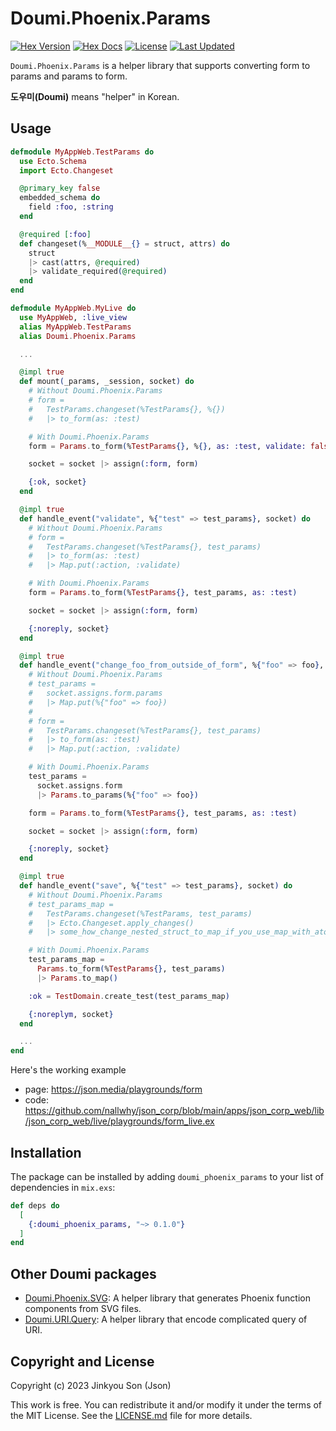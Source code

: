 # Doumi.Phoenix.Params

[![Hex Version](https://img.shields.io/hexpm/v/doumi_phoenix_params.svg)](https://hex.pm/packages/doumi_phoenix_params)
[![Hex Docs](https://img.shields.io/badge/hex-docs-lightgreen.svg)](https://hexdocs.pm/doumi_phoenix_params/)
[![License](https://img.shields.io/hexpm/l/doumi_phoenix_params.svg)](https://github.com/nallwhy/doumi_phoenix_params/blob/master/LICENSE.md)
[![Last Updated](https://img.shields.io/github/last-commit/nallwhy/doumi_phoenix_params.svg)](https://github.com/nallwhy/doumi_phoenix_params/commits/main)

<!-- MDOC !-->

`Doumi.Phoenix.Params` is a helper library that supports converting form to params and params to form.

**도우미(Doumi)** means "helper" in Korean.

## Usage

```elixir
defmodule MyAppWeb.TestParams do
  use Ecto.Schema
  import Ecto.Changeset

  @primary_key false
  embedded_schema do
    field :foo, :string
  end

  @required [:foo]
  def changeset(%__MODULE__{} = struct, attrs) do
    struct
    |> cast(attrs, @required)
    |> validate_required(@required)
  end
end

defmodule MyAppWeb.MyLive do
  use MyAppWeb, :live_view
  alias MyAppWeb.TestParams
  alias Doumi.Phoenix.Params

  ...

  @impl true
  def mount(_params, _session, socket) do
    # Without Doumi.Phoenix.Params
    # form =
    #   TestParams.changeset(%TestParams{}, %{})
    #   |> to_form(as: :test)

    # With Doumi.Phoenix.Params
    form = Params.to_form(%TestParams{}, %{}, as: :test, validate: false)

    socket = socket |> assign(:form, form)

    {:ok, socket}
  end

  @impl true
  def handle_event("validate", %{"test" => test_params}, socket) do
    # Without Doumi.Phoenix.Params
    # form =
    #   TestParams.changeset(%TestParams{}, test_params)
    #   |> to_form(as: :test)
    #   |> Map.put(:action, :validate)

    # With Doumi.Phoenix.Params
    form = Params.to_form(%TestParams{}, test_params, as: :test)

    socket = socket |> assign(:form, form)

    {:noreply, socket}
  end

  @impl true
  def handle_event("change_foo_from_outside_of_form", %{"foo" => foo}, socket) do
    # Without Doumi.Phoenix.Params
    # test_params =
    #   socket.assigns.form.params
    #   |> Map.put(%{"foo" => foo})
    #
    # form =
    #   TestParams.changeset(%TestParams{}, test_params)
    #   |> to_form(as: :test)
    #   |> Map.put(:action, :validate)

    # With Doumi.Phoenix.Params
    test_params =
      socket.assigns.form
      |> Params.to_params(%{"foo" => foo})

    form = Params.to_form(%TestParams{}, test_params, as: :test)

    socket = socket |> assign(:form, form)

    {:noreply, socket}
  end

  @impl true
  def handle_event("save", %{"test" => test_params}, socket) do
    # Without Doumi.Phoenix.Params
    # test_params_map =
    #   TestParams.changeset(%TestParams, test_params)
    #   |> Ecto.Changeset.apply_changes()
    #   |> some_how_change_nested_struct_to_map_if_you_use_map_with_atom_key()

    # With Doumi.Phoenix.Params
    test_params_map =
      Params.to_form(%TestParams{}, test_params)
      |> Params.to_map()

    :ok = TestDomain.create_test(test_params_map)

    {:noreplym, socket}
  end

  ...
end
```

Here's the working example

- page: https://json.media/playgrounds/form
- code: https://github.com/nallwhy/json_corp/blob/main/apps/json_corp_web/lib/json_corp_web/live/playgrounds/form_live.ex

## Installation

The package can be installed by adding `doumi_phoenix_params` to your list of dependencies in `mix.exs`:

```elixir
def deps do
  [
    {:doumi_phoenix_params, "~> 0.1.0"}
  ]
end
```

<!-- MDOC !-->

## Other Doumi packages

- [Doumi.Phoenix.SVG](https://github.com/nallwhy/doumi_phoenix_svg): A helper library that generates Phoenix function components from SVG files.
- [Doumi.URI.Query](https://github.com/nallwhy/doumi_uri_query): A helper library that encode complicated query of URI.

## Copyright and License

Copyright (c) 2023 Jinkyou Son (Json)

This work is free. You can redistribute it and/or modify it under the
terms of the MIT License. See the [LICENSE.md](./LICENSE.md) file for more details.
